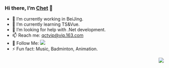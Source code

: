 ### Hi there, I’m [Chet](https://github.com/qiect) 👋 
- 🔭 I’m currently working in BeiJing.
- 🌱 I’m currently learning TS&Vue.
- 🤔 I’m looking for help with .Net development.
- 📫 Reach me: [qctvip@vip.163.com](mailto:qctvip@vip.163.com)
- 👏 Follow Me: [![](https://img.shields.io/github/followers/qiect?label=follow%20me&style=social)](https://github.com/qiect/)
- ⚡ Fun fact: Music, Badminton, Animation.
<img align="right" src="https://github-readme-stats.vercel.app/api/top-langs/?username=qiect&layout=compact" />



